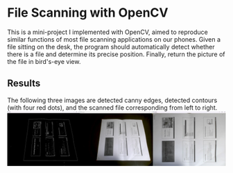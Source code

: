 # File Scanning with OpenCV
This is a mini-project I implemented with OpenCV, aimed to reproduce similar functions of most file scanning applications on our phones. Given a file sitting on the desk, the program should automatically detect whether there is a file and determine its precise position. Finally, return the picture of the file in bird's-eye view.

## Results
The following three images are detected canny edges, detected contours (with four red dots), and the scanned file corresponding from left to right.
![My Image](./concate.png)
